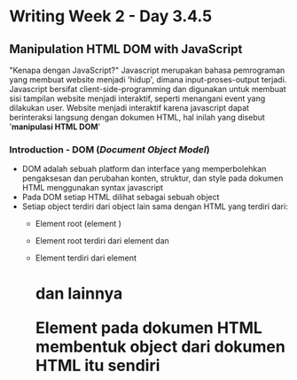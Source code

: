 # Writing Week 2 - Day 3.4.5
## Manipulation HTML DOM with JavaScript
"Kenapa dengan JavaScript?" Javascript merupakan bahasa pemrograman yang membuat website menjadi 'hidup', dimana input-proses-output terjadi. Javascript bersifat client-side-programming dan digunakan untuk membuat sisi tampilan website menjadi interaktif, seperti menangani event yang dilakukan user. Website menjadi interaktif karena javascript dapat berinteraksi langsung dengan dokumen HTML, hal inilah yang disebut '**manipulasi HTML DOM**'

### Introduction - DOM (*Document Object Model*)
- DOM adalah sebuah platform dan interface yang memperbolehkan pengaksesan dan perubahan konten, struktur, dan style pada dokumen HTML menggunakan syntax javascript
- Pada DOM setiap HTML dilihat sebagai sebuah object
- Setiap object terdiri dari object lain sama dengan HTML yang terdiri dari:
  - Element root (element <html>)
  - Element root terdiri dari element <head> dan <body>
  - Element <body> terdiri dari element <a> <h1> <p> dan lainnya

  
    Element pada dokumen HTML membentuk object dari dokumen HTML itu sendiri
